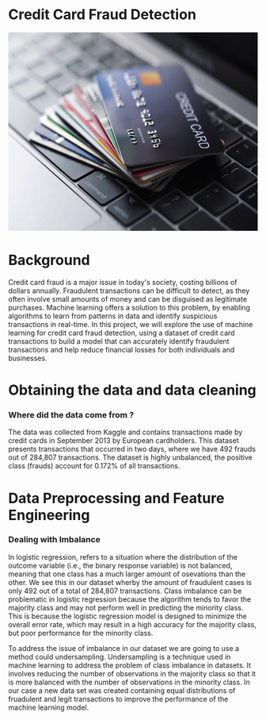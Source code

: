 # Credit Card Fraud Detection

<img src="./Images/credit-card-fraud-boom-pandemic.jpg.webp" alt="My Image" width="800" height="400">


# Background

Credit card fraud is a major issue in today's society, costing billions of dollars annually. Fraudulent transactions can be difficult to detect, as they often involve small amounts of money and can be disguised as legitimate purchases. Machine learning offers a solution to this problem, by enabling algorithms to learn from patterns in data and identify suspicious transactions in real-time. In this project, we will explore the use of machine learning for credit card fraud detection, using a dataset of credit card transactions to build a model that can accurately identify fraudulent transactions and help reduce financial losses for both individuals and businesses.


# Obtaining the data and data cleaning 

### Where did the data come from ?

The data was collected from Kaggle and contains transactions made by credit cards in September 2013 by European cardholders. This dataset presents transactions that occurred in two days, where we have 492 frauds out of 284,807 transactions. The dataset is highly unbalanced, the positive class (frauds) account for 0.172% of all transactions.


# Data Preprocessing and Feature Engineering

### Dealing with Imbalance

In logistic regression, refers to a situation where the distribution of the outcome variable (i.e., the binary response variable) is not balanced, meaning that one class has a much larger amount of osevations than the other. We see this in our dataset wherby the amount of fraudulent cases is only 492 out of a total of 284,807 transactions. Class imbalance can be problematic in logistic regression because the algorithm tends to favor the majority class and may not perform well in predicting the minority class. This is because the logistic regression model is designed to minimize the overall error rate, which may result in a high accuracy for the majority class, but poor performance for the minority class.


To address the issue of imbalance in our dataset we are going to use a method could undersampling. Undersampling is a technique used in machine learning to address the problem of class imbalance in datasets. It involves reducing the number of observations in the majority class so that it is more balanced with the number of observations in the minority class. In our case a new data set was created containing equal distributions of fruadulent and legit transactions to improve the performance of the machine learning model.

